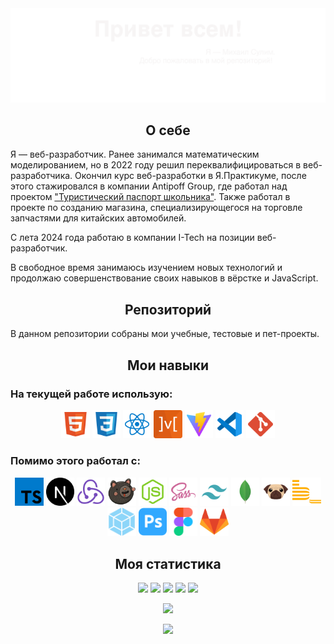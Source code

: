 <img src="./images/myBanner.svg">

<h2 align="center">О себе</h2>
<p>Я — веб-разработчик. Ранее занимался математическим моделированием, но в 2022 году решил переквалифицироваться в веб-разработчика. Окончил курс веб-разработки в Я.Практикуме, после этого стажировался в компании Antipoff Group, где работал над проектом <a href="http://tpdeti.ru">"Туристический паспорт школьника"</a>. Также работал в проекте по созданию магазина, специализирующегося на торговле запчастями для китайских автомобилей.</p>
<p>C лета 2024 года работаю в компании I-Tech на позиции веб-разработчик.</p>
<p>В свободное время занимаюсь изучением новых технологий и продолжаю совершенствование своих навыков в вёрстке и JavaScript.</p>

<h2 align="center">Репозиторий</h2>
<p>В данном репозитории собраны мои учебные, тестовые и пет-проекты.</p>



<h2 align="center">Мои навыки</h2>
<h3>На текущей работе использую:</h3>
<div align="center"> 
<img width="9%" src="./images/html_logo.svg" title='HTML'>
  <img width="9%" src="./images/css_logo.svg" title='CSS'>
  <img width="9%" src="./images/react_logo.svg" title='React'>
  <img width="9%" src="./images/mobx_logo.svg" title='Mobx'>
<img width="9%" src="./images/vite_logo.svg" title='Vite'>
  <img width="9%" src="./images/vscode_logo.svg" title='Visual Studio Code'>
  <img width="9%" src="./images/git_logo.svg" title='Git'>
  </div>
<h3>Помимо этого работал с:</h3>
 
 <div align="center">
 
  <img width="9%" src="./images/ts_logo.svg" title='TypeScript'>
  
  <img width="9%" src="./images/next_logo.svg" title='Next.js'>
  <img width="9%" src="./images/redux_logo.svg" title='Redux Toolkit'>
  <img width="9%" src="./images/zustand_logo.svg" title='Zustand'>
  <img width="9%" src="./images/nodejs_logo.svg" title='Node.js'>
  <img width="9%" src="./images/sass_logo.svg" title='SASS/SCSS'>
  <img width="9%" src="./images/tailwind_logo.svg" title='Tailwind'>
  <img width="9%" src="./images/mongo_logo.svg" title='Mongo DB'>
  <img width="9%" src="./images/pug_logo.svg" title='Pug'>
  <img width="9%" src="./images/bem_logo.svg" title='BEM / БЭМ'>
  <img width="9%" src="./images/webpack_logo.svg" title='Webpack'>
  
  <img width="9%" src="./images/ps_logo.svg" title='Photoshop'>
  <img width="9%" src="./images/figma_logo.svg" title='Figma'>
  
  <img width="9%" src="./images/gitlab_logo.svg" title='Gitlab'>
  </div>

<h2 align="center">Моя статистика</h2>

<!--
**MikhailSulim/MikhailSulim** is a ✨ _special_ ✨ repository because its `README.md` (this file) appears on your GitHub profile.

Here are some ideas to get you started:

- 🔭 I’m currently working on ...
- 🌱 I’m currently learning ...
- 👯 I’m looking to collaborate on ...
- 🤔 I’m looking for help with ...
- 💬 Ask me about ...
- 📫 How to reach me: ...
- 😄 Pronouns: ...
- ⚡ Fun fact: ...
-->
<div align="center">

![](https://github-profile-summary-cards.vercel.app/api/cards/profile-details?username=MikhailSulim&theme=2077)
![](https://github-profile-summary-cards.vercel.app/api/cards/most-commit-language?username=MikhailSulim&theme=2077) ![](https://github-profile-summary-cards.vercel.app/api/cards/repos-per-language?username=MikhailSulim&theme=2077)
![](https://github-profile-summary-cards.vercel.app/api/cards/stats?username=MikhailSulim&theme=2077) ![](https://github-profile-summary-cards.vercel.app/api/cards/productive-time?username=MikhailSulim&theme=2077)

<img src="https://www.codewars.com/users/Mikko_1984/badges/large">

![](https://komarev.com/ghpvc/?username=MikhailSulim)

</div>
